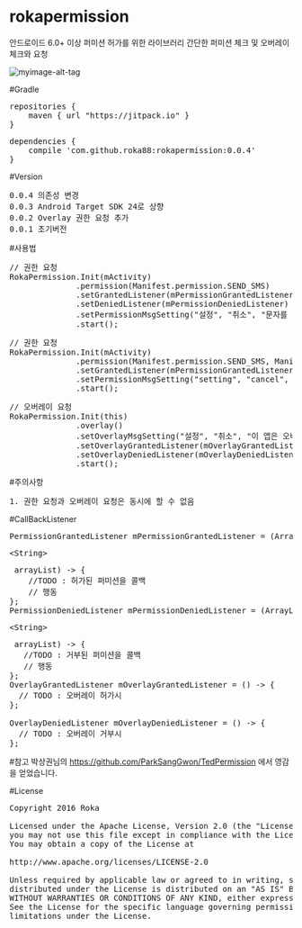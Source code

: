 # rokapermission
안드로이드 6.0+ 이상 퍼미션 허가를 위한 라이브러리
간단한 퍼미션 체크 및 오버레이 체크와 요청

![myimage-alt-tag](http://file.lycle.co.kr/images/t_1475674282616_user_event.png)

#Gradle

<pre>
repositories {
    maven { url "https://jitpack.io" }
}
</pre>

<pre>
dependencies {
    compile 'com.github.roka88:rokapermission:0.0.4'
}
</pre>

#Version
<pre>
0.0.4 의존성 변경
0.0.3 Android Target SDK 24로 상향
0.0.2 Overlay 권한 요청 추가
0.0.1 초기버전
</pre>


#사용법
<pre>
// 권한 요청
RokaPermission.Init(mActivity)
              .permission(Manifest.permission.SEND_SMS)
              .setGrantedListener(mPermissionGrantedListener)
              .setDeniedListener(mPermissionDeniedListener)
              .setPermissionMsgSetting("설정", "취소", "문자를 전송하시려면 동의해주셔야 합니다.")
              .start();
</pre>


<pre>
// 권한 요청
RokaPermission.Init(mActivity)
              .permission(Manifest.permission.SEND_SMS, Manifest.permission.CAMERA)
              .setGrantedListener(mPermissionGrantedListener)
              .setPermissionMsgSetting("setting", "cancel", "you should ...")
              .start();
</pre>

<pre>
// 오버레이 요청
RokaPermission.Init(this)
              .overlay()
              .setOverlayMsgSetting("설정", "취소", "이 앱은 오버레이 설정이 허가되어야 합니다,")
              .setOverlayGrantedListener(mOverlayGrantedListener)
              .setOverlayDeniedListener(mOverlayDeniedListener)
              .start();
</pre>

#주의사항
<pre>
1. 권한 요청과 오버레이 요청은 동시에 할 수 없음
</pre>


#CallBackListener

<pre>
PermissionGrantedListener mPermissionGrantedListener = (ArrayList<xmp><String></xmp> arrayList) -> {
    //TODO : 허가된 퍼미션을 콜백
    // 행동
};
PermissionDeniedListener mPermissionDeniedListener = (ArrayList<xmp><String></xmp> arrayList) -> {
   //TODO : 거부된 퍼미션을 콜백
   // 행동
};
OverlayGrantedListener mOverlayGrantedListener = () -> {
  // TODO : 오버레이 허가시
};

OverlayDeniedListener mOverlayDeniedListener = () -> {
  // TODO : 오버레이 거부시
};
</pre>



#참고
박상권님의 https://github.com/ParkSangGwon/TedPermission 에서 영감을 얻었습니다.

#License
<pre>
Copyright 2016 Roka

Licensed under the Apache License, Version 2.0 (the "License");
you may not use this file except in compliance with the License.
You may obtain a copy of the License at

http://www.apache.org/licenses/LICENSE-2.0

Unless required by applicable law or agreed to in writing, software
distributed under the License is distributed on an "AS IS" BASIS,
WITHOUT WARRANTIES OR CONDITIONS OF ANY KIND, either express or implied.
See the License for the specific language governing permissions and
limitations under the License.
</pre>

